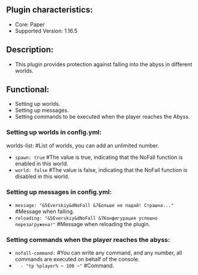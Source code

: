 ## Plugin characteristics:
* Core: Paper
* Supported Version: 1.16.5
## Description:
* This plugin provides protection against falling into the abyss in different worlds.
## Functional:
* Setting up worlds.
* Setting up messages.
* Setting commands to be executed when the player reaches the Abyss.

### Setting up worlds in config.yml:
worlds-list: #List of worlds, you can add an unlimited number.
-  ```spawn: true``` #The value is true, indicating that the NoFall function is enabled in this world. 
-  ```world: false``` #The value is false, indicating that the NoFall function is disabled in this world. 

### Setting up messages in config.yml:
-  ```message: "&5Everskiy&dNoFall &7Больше не падай! Страшна..."``` #Message when falling.
-  ```reloading: "&5Everskiy&dNoFall &7Конфигурация успешно перезагружена!"``` #Message when reloading the plugin.

### Setting commands when the player reaches the abyss:

* ```nofall-command:``` #You can write any command, and any number, all commands are executed on behalf of the console.
* ```  - "tp %player% ~ 100 ~"``` #Command.
